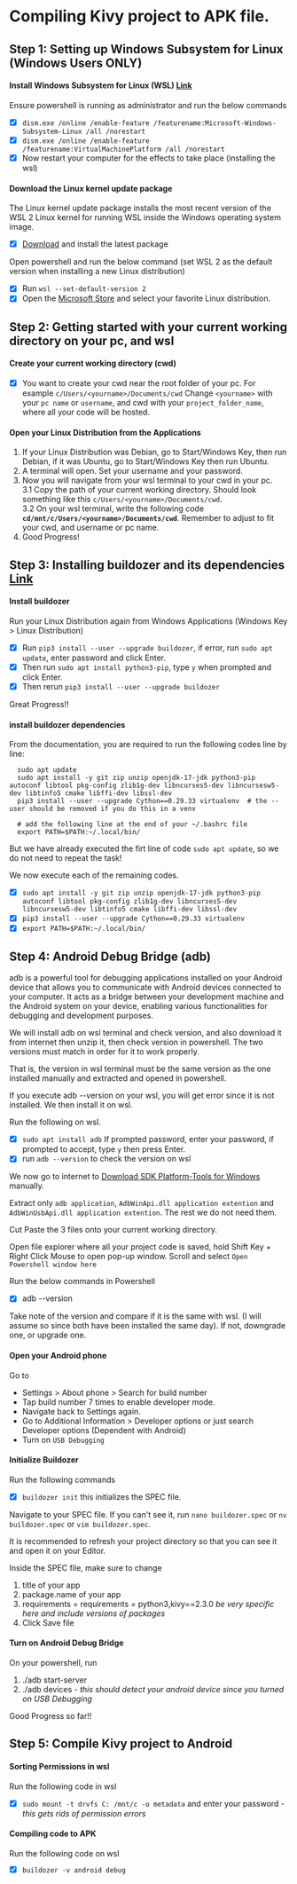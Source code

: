 # Compiling Kivy project to APK file.

## Step 1: Setting up Windows Subsystem for Linux (Windows Users ONLY)
#### Install Windows Subsystem for Linux (WSL) [Link](https://learn.microsoft.com/en-us/windows/wsl/install-manual)
Ensure powershell is running as administrator and run the below commands
- [x] `dism.exe /online /enable-feature /featurename:Microsoft-Windows-Subsystem-Linux /all /norestart`
- [x] `dism.exe /online /enable-feature /featurename:VirtualMachinePlatform /all /norestart`
- [x] Now restart your computer for the effects to take place (installing the wsl)

#### Download the Linux kernel update package
The Linux kernel update package installs the most recent version of the WSL 2 Linux kernel for running WSL inside the Windows operating system image.
- [x] [Download](https://wslstorestorage.blob.core.windows.net/wslblob/wsl_update_x64.msi) and install the latest package

Open powershell and run the below command (set WSL 2 as the default version when installing a new Linux distribution)
- [x] Run `wsl --set-default-version 2`
- [x] Open the [Microsoft Store](https://aka.ms/wslstore) and select your favorite Linux distribution.

## Step 2: Getting started with your current working directory on your pc, and wsl
#### Create your current working directory (cwd)
- [x] You want to create your cwd near the root folder of your pc. For example `c/Users/<yourname>/Documents/cwd`
Change `<yourname>` with your `pc name` or `username`, and cwd with your `project_folder_name`, where all your code will be hosted.

#### Open your Linux Distribution from the Applications
1. If your Linux Distribution was Debian, go to Start/Windows Key, then run Debian, if it was Ubuntu, go to Start/Windows Key then run Ubuntu.
2. A terminal will open. Set your username and your password.
3. Now you will navigate from your wsl terminal to your cwd in your pc.</br>
   3.1 Copy the path of your current working directory. Should look something like this `c/Users/<yourname>/Documents/cwd`.</br>
   3.2 On your wsl terminal, write the following code **`cd/mnt/c/Users/<yourname>/Documents/cwd`**. Remember to adjust to fit your cwd, and username or pc name.</br>
4. Good Progress!
## Step 3: Installing buildozer and its dependencies [Link](https://buildozer.readthedocs.io/en/latest/installation.html)
#### Install buildozer
Run your Linux Distribution again from Windows Applications (Windows Key > Linux Distribution)
- [x] Run `pip3 install --user --upgrade buildozer`, if error, run `sudo apt update`, enter password and click Enter.
- [x] Then run `sudo apt install python3-pip`, type `y` when prompted and click Enter.
- [x] Then rerun `pip3 install --user --upgrade buildozer`

Great Progress!!

#### install buildozer dependencies
From the documentation, you are required to run the following codes line by line:
      
      sudo apt update
      sudo apt install -y git zip unzip openjdk-17-jdk python3-pip autoconf libtool pkg-config zlib1g-dev libncurses5-dev libncursesw5-dev libtinfo5 cmake libffi-dev libssl-dev
      pip3 install --user --upgrade Cython==0.29.33 virtualenv  # the --user should be removed if you do this in a venv
      
      # add the following line at the end of your ~/.bashrc file
      export PATH=$PATH:~/.local/bin/

But we have already executed the firt line of code `sudo apt update`, so we do not need to repeat the task!

We now execute each of the remaining codes.
- [x] `sudo apt install -y git zip unzip openjdk-17-jdk python3-pip autoconf libtool pkg-config zlib1g-dev libncurses5-dev libncursesw5-dev libtinfo5 cmake libffi-dev libssl-dev`
- [x] `pip3 install --user --upgrade Cython==0.29.33 virtualenv`
- [x] `export PATH=$PATH:~/.local/bin/`

## Step 4: Android Debug Bridge (adb)
adb is a powerful tool for debugging applications installed on your Android device that allows you to communicate with Android devices connected to your computer. It acts as a bridge between your development machine and the Android system on your device, enabling various functionalities for debugging and development purposes.

We will install adb on wsl terminal and check version, and also download it from internet then unzip it, then check version in powershell. The two versions must match in order for it to work properly.

That is, the version in wsl terminal must be the same version as the one installed manually and extracted and opened in powershell.

If you execute adb --version on your wsl, you will get error since it is not installed. We then install it on wsl.

Run the following on wsl.
- [x] `sudo apt install adb`
If prompted password, enter your password, if prompted to accept, type `y` then press Enter.
- [x] run `adb --version` to check the version on wsl

We now go to internet to [Download SDK Platform-Tools for Windows](https://developer.android.com/tools/releases/platform-tools#downloads) manually.

Extract only `adb application`, `AdbWinApi.dll application extention` and `AdbWinUsbApi.dll application extention`. The rest we do not need them.

Cut Paste the 3 files onto your current working directory.

Open file explorer where all your project code is saved, hold Shift Key + Right Click Mouse to open pop-up window. Scroll and select `Open Powershell window here`

Run the below commands in Powershell
- [x] adb --version

Take note of the version and compare if it is the same with wsl. (I will assume so since both have been installed the same day). If not, downgrade one, or upgrade one.

#### Open your Android phone
Go to
* Settings > About phone > Search for build number
* Tap build number 7 times to enable developer mode.
* Navigate back to Settings again.
* Go to Additional Information > Developer options or just search Developer options (Dependent with Android)
* Turn on `USB Debugging`

#### Initialize Buildozer
Run the following commands
- [x] `buildozer init` this initializes the SPEC file.

Navigate to your SPEC file. If you can't see it, run `nano buildozer.spec` or `nv buildozer.spec` or `vim buildozer.spec`.

It is recommended to refresh your project directory so that you can see it and open it on your Editor.

Inside the SPEC file, make sure to change
1. title of your app
2. package.name of your app
3. requirements = requirements = python3,kivy==2.3.0 *be very specific here and include versions of packages*
4. Click Save file

#### Turn on Android Debug Bridge
On your powershell, run
1. ./adb start-server
2. ./adb devices - *this should detect your android device since you turned on USB Debugging*

Good Progress so far!!

## Step 5: Compile Kivy project to Android
#### Sorting Permissions in wsl
Run the following code in wsl
- [x] `sudo mount -t drvfs C: /mnt/c -o metadata` and enter your password - *this gets rids of permission errors*

#### Compiling code to APK
Run the following code on wsl
- [x] `buildozer -v android debug`







